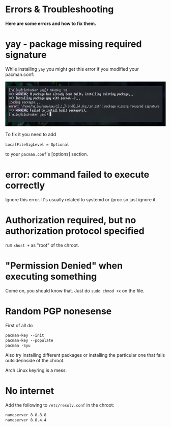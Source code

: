 # Errors & Troubleshooting

**Here are some errors and how to fix them.** 

# yay - package missing required signature
While installing `yay` you might get this error if you modified your pacman.conf:
<p align=center>
    <img src="images/yay-error.png?raw=true" width=695 height=140>
</p>
To fix it you need to add

```LocalFileSigLevel = Optional```

to your `pacman.conf`'s [options] section.

# error: command failed to execute correctly
Ignore this error. It's usually related to systemd or /proc so just ignore it.

# Authorization required, but no authorization protocol specified
run `xhost +` as "root" of the chroot.

# "Permission Denied" when executing something
Come on, you should know that. Just do `sudo chmod +x` on the file.

# Random PGP nonesense
First of all do
```
pacman-key --init
pacman-key --populate
pacman -Syu
```
Also try installing different packages or installing the particular one that fails outside/inside of the chroot.

Arch Linux keyring is a mess.

# No internet
Add the following to `/etc/resolv.conf` in the chroot:
```
nameserver 8.8.8.8
nameserver 8.8.4.4
```
